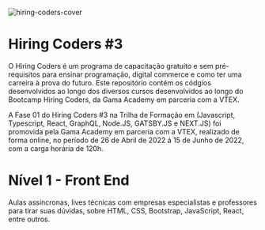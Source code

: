 ![hiring-coders-cover](https://vtex.com/wp-content/uploads/2021/09/VTEX-hiring-code_capa-blogspot.png)

# Hiring Coders #3

O Hiring Coders é um programa de capacitação gratuito e sem pré-requisitos para ensinar programação, digital commerce e como ter uma carreira à prova do futuro. Este repositório contém os códgios desenvolvidos ao longo dos diversos cursos desenvolvidos ao longo do Bootcamp Hiring Coders, da Gama Academy em parceria com a VTEX. 

A Fase 01 do Hiring Coders #3 na Trilha de Formação em (Javascript, Typescript, React, GraphQL, Node.JS, GATSBY.JS e NEXT.JS) foi promovida pela Gama Academy em parceria com a VTEX, realizado de forma online, no período de 26 de Abril de 2022 á 15 de Junho de 2022, com a carga horária de 120h.

# Nível 1 - Front End

Aulas assíncronas, lives técnicas com empresas especialistas e professores para tirar suas dúvidas, sobre HTML, CSS, Bootstrap, JavaScript, React, entre outros.
